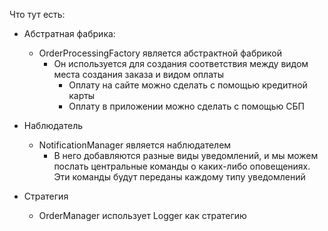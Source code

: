Что тут есть:
+ Абстратная фабрика:
    + OrderProcessingFactory является абстрактной фабрикой
        + Он используется для создания соответствия между видом места создания заказа и видом оплаты
            + Оплату на сайте можно сделать с помощью кредитной карты
            + Оплату в приложении можно сделать с помощью СБП
        
        

+ Наблюдатель
    + NotificationManager является наблюдателем
        + В него добавляются разные виды уведомлений, и мы можем послать центральные команды о каких-либо оповещениях. Эти команды будут переданы каждому типу уведомлений

+ Стратегия 
    + OrderManager использует Logger как стратегию